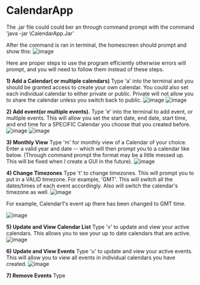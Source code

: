 # CalendarApp

The .jar file could could ber an through command prompt with the command 'java -jar <filepath>\CalendarApp.Jar'

After the command is ran in terminal, the homescreen should prompt and show this:
![image](https://user-images.githubusercontent.com/85138366/152254067-ceeb0eb8-1b7a-481c-bd21-212877428c15.png)
  
Here are proper steps to use the program efficiently otherwise errors will prompt, and you will need to follow them instead of these steps. 
  
**1) Add a Calendar( or multiple calendars)** 
Type 'a' into the terminal and you should be granted access to create your own calendar. You could also set each individual calendar to either private or public. Private will not allow you to share the calendar unless you switch back to public.
![image](https://user-images.githubusercontent.com/85138366/152254529-0109562c-c780-4fe4-a154-5c6f4c1518e2.png)
![image](https://user-images.githubusercontent.com/85138366/152254845-9eb9efca-4019-4882-af9a-dfd3bd4ca474.png)


  
**2) Add event(or multiple events).**
Type 'e' into the terminal to add event, or multiple events. This will allow you set the start date, end date, start time, and end time for a SPECIFIC Calendar you choose that you created before. 
![image](https://user-images.githubusercontent.com/85138366/152255430-74bd4469-ba4a-437e-aab2-dbab4964ab10.png)
![image](https://user-images.githubusercontent.com/85138366/152255463-699c99d3-c0a3-4d6c-83d1-d1ae34b4dc98.png)
  
**3) Monthly View**
Type 'm' for monthly view of a Calendar of your choice. Enter a valid year and date -- which will then prompt you to a calendar like below. (Through command prompt the format may be a little messed up. This will be fixed when I create a GUI in the future).
  ![image](https://user-images.githubusercontent.com/85138366/152256432-6bdcbcb8-0a4b-414f-911f-7553fde51a3e.png)
  
  
**4) Change Timezones** 
Type 't' to change timezones. This will prompt you to put in a VALID timezone. For example, 'GMT'. This will switch all the dates/times of each event accordingly. Also will switch the calendar's timezone as well. 
![image](https://user-images.githubusercontent.com/85138366/152256918-25f0b8cc-e18a-4538-924e-4c0c621fe1ac.png)
  
For example, Calendar1's event up there has been changed to GMT time.
  
![image](https://user-images.githubusercontent.com/85138366/152257022-38a6afad-2716-4fef-b203-4273f6e8000f.png)
  
  
  
**5) Update and View Calendar List**
Type 'v' to update and view your active calendars. This allows you to see your up to date calendars that are active. 
![image](https://user-images.githubusercontent.com/85138366/152257168-136d5419-3c08-4b0e-b2f9-17dba2161acf.png)
  
**6) Update and View Events**
Type 'u' to update and view your active events. This will allow you to view all events in individual calendars you have created. 
![image](https://user-images.githubusercontent.com/85138366/152257265-83ea58cc-0e08-40d7-ae98-f45015b69a7f.png)
  
**7) Remove Events**
Type 


  
  
  


  
  



  
